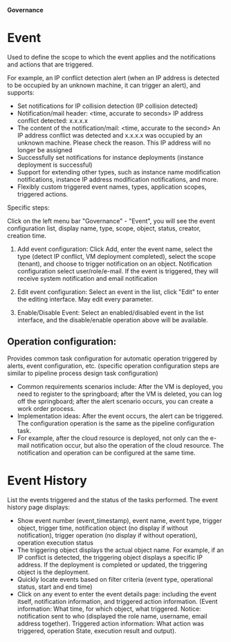 **Governance**

# Event

Used to define the scope to which the event applies and the notifications and actions that are triggered.

For example, an IP conflict detection alert (when an IP address is detected to be occupied by an unknown machine, it can trigger an alert), and supports:

+ Set notifications for IP collision detection (IP collision detected)
+ Notification/mail header: <time, accurate to seconds> IP address conflict detected: x.x.x.x
+ The content of the notification/mail: <time, accurate to the second> An IP address conflict was detected and x.x.x.x was occupied by an unknown machine. Please check the reason. This IP address will no longer be assigned
+ Successfully set notifications for instance deployments (instance deployment is successful)
+ Support for extending other types, such as instance name modification notifications, instance IP address modification notifications, and more.
+ Flexibly custom triggered event names, types, application scopes, triggered actions.

Specific steps:

Click on the left menu bar "Governance" - "Event", you will see the event configuration list, display name, type, scope, object, status, creator, creation time.

1. Add event configuration: Click Add, enter the event name, select the type (detect IP conflict, VM deployment completed), select the scope (tenant), and choose to trigger notification on an object. Notification configuration select user/role/e-mail. If the event is triggered, they will receive system notification and email notification

2. Edit event configuration: Select an event in the list, click "Edit" to enter the editing interface. May edit every parameter.

3. Enable/Disable Event: Select an enabled/disabled event in the list interface, and the disable/enable operation above will be available.

## Operation configuration:

Provides common task configuration for automatic operation triggered by alerts, event configuration, etc. (specific operation configuration steps are similar to pipeline process design task configuration)
+ Common requirements scenarios include: After the VM is deployed, you need to register to the springboard; after the VM is deleted, you can log off the springboard; after the alert scenario occurs, you can create a work order process.
+ Implementation ideas: After the event occurs, the alert can be triggered. The configuration operation is the same as the pipeline configuration task.
+ For example, after the cloud resource is deployed, not only can the e-mail notification occur, but also the operation of the cloud resource. The notification and operation can be configured at the same time.


# Event History
List the events triggered and the status of the tasks performed. The event history page displays:
+ Show event number (event_timestamp), event name, event type, trigger object, trigger time, notification object (no display if without notification), trigger operation (no display if without operation), operation execution status
+ The triggering object displays the actual object name. For example, if an IP conflict is detected, the triggering object displays a specific IP address. If the deployment is completed or updated, the triggering object is the deployment.
+ Quickly locate events based on filter criteria (event type, operational status, start and end time)
+ Click on any event to enter the event details page: including the event itself, notification information, and triggered action information. (Event information: What time, for which object, what triggered. Notice: notification sent to who (displayed the role name, username, email address together). Triggered action information: What action was triggered, operation State, execution result and output).


